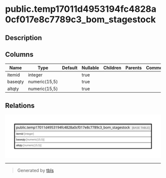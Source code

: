 # public.temp17011d4953194fc4828a0cf017e8c7789c3_bom_stagestock

## Description

## Columns

| Name | Type | Default | Nullable | Children | Parents | Comment |
| ---- | ---- | ------- | -------- | -------- | ------- | ------- |
| itemid | integer |  | true |  |  |  |
| baseqty | numeric(15,5) |  | true |  |  |  |
| altqty | numeric(15,5) |  | true |  |  |  |

## Relations

![er](public.temp17011d4953194fc4828a0cf017e8c7789c3_bom_stagestock.svg)

---

> Generated by [tbls](https://github.com/k1LoW/tbls)

